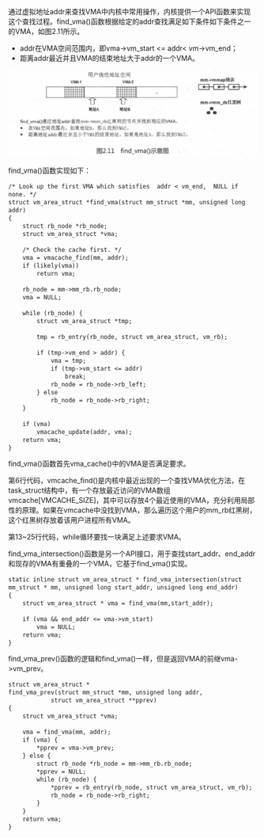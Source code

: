 通过虚拟地址addr来查找VMA中内核中常用操作，内核提供一个API函数来实现这个查找过程。find_vma()函数根据给定的addr查找满足如下条件如下条件之一的VMA，如图2.11所示。

- addr在VMA空间范围内，即vma->vm_start <= addr< vm->vm_end；
- 距离addr最近并且VMA的结束地址大于addr的一个VMA。

![](.\picture\find_vma.png)

find_vma()函数实现如下：

```
/* Look up the first VMA which satisfies  addr < vm_end,  NULL if none. */
struct vm_area_struct *find_vma(struct mm_struct *mm, unsigned long addr)
{
	struct rb_node *rb_node;
	struct vm_area_struct *vma;

	/* Check the cache first. */
	vma = vmacache_find(mm, addr);
	if (likely(vma))
		return vma;

	rb_node = mm->mm_rb.rb_node;
	vma = NULL;

	while (rb_node) {
		struct vm_area_struct *tmp;

		tmp = rb_entry(rb_node, struct vm_area_struct, vm_rb);

		if (tmp->vm_end > addr) {
			vma = tmp;
			if (tmp->vm_start <= addr)
				break;
			rb_node = rb_node->rb_left;
		} else
			rb_node = rb_node->rb_right;
	}

	if (vma)
		vmacache_update(addr, vma);
	return vma;
}
```

find_vma()函数首先vma_cache()中的VMA是否满足要求。

第6行代码，vmcache_find()是内核中最近出现的一个查找VMA优化方法，在task_struct结构中，有一个存放最近访问的VMA数组vmcache[VMCACHE_SIZE]，其中可以存放4个最近使用的VMA，充分利用局部性的原理。如果在vmcache中没找到VMA，那么遍历这个用户的mm_rb红黑树，这个红黑树存放着该用户进程所有VMA。

第13~25行代码，while循环要找一块满足上述要求VMA。

find_vma_intersection()函数是另一个API接口，用于查找start_addr、end_addr和现存的VMA有重叠的一个VMA，它基于find_vma()实现。

```
static inline struct vm_area_struct * find_vma_intersection(struct mm_struct * mm, unsigned long start_addr, unsigned long end_addr)
{
	struct vm_area_struct * vma = find_vma(mm,start_addr);

	if (vma && end_addr <= vma->vm_start)
		vma = NULL;
	return vma;
}
```

find_vma_prev()函数的逻辑和find_vma()一样，但是返回VMA的前继vma->vm_prev。

```
struct vm_area_struct *
find_vma_prev(struct mm_struct *mm, unsigned long addr,
			struct vm_area_struct **pprev)
{
	struct vm_area_struct *vma;

	vma = find_vma(mm, addr);
	if (vma) {
		*pprev = vma->vm_prev;
	} else {
		struct rb_node *rb_node = mm->mm_rb.rb_node;
		*pprev = NULL;
		while (rb_node) {
			*pprev = rb_entry(rb_node, struct vm_area_struct, vm_rb);
			rb_node = rb_node->rb_right;
		}
	}
	return vma;
}
```

